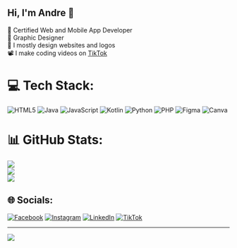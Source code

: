 ## Hi, I'm Andre 🌟

🧠 Certified Web and Mobile App Developer<br/>
🎨 Graphic Designer<br/>
📝 I mostly design websites and logos<br/>
📽️ I make coding videos on [TikTok](https://www.tiktok.com/@tdre.dev?_t=ZM-8wF5wqMG6In&_r=1)

# 💻 Tech Stack:
![HTML5](https://img.shields.io/badge/html5-%23E34F26.svg?style=for-the-badge&logo=html5&logoColor=white) ![Java](https://img.shields.io/badge/java-%23ED8B00.svg?style=for-the-badge&logo=openjdk&logoColor=white) ![JavaScript](https://img.shields.io/badge/javascript-%23323330.svg?style=for-the-badge&logo=javascript&logoColor=%23F7DF1E) ![Kotlin](https://img.shields.io/badge/kotlin-%237F52FF.svg?style=for-the-badge&logo=kotlin&logoColor=white) ![Python](https://img.shields.io/badge/python-3670A0?style=for-the-badge&logo=python&logoColor=ffdd54) ![PHP](https://img.shields.io/badge/php-%23777BB4.svg?style=for-the-badge&logo=php&logoColor=white) ![Figma](https://img.shields.io/badge/figma-%23F24E1E.svg?style=for-the-badge&logo=figma&logoColor=white) ![Canva](https://img.shields.io/badge/Canva-%2300C4CC.svg?style=for-the-badge&logo=Canva&logoColor=white)
# 📊 GitHub Stats:
![](https://github-readme-stats.vercel.app/api?username=Tinashe-Andre&theme=radical&hide_border=true&include_all_commits=false&count_private=false)<br/>
![](https://nirzak-streak-stats.vercel.app/?user=Tinashe-Andre&theme=radical&hide_border=true)<br/>
![](https://github-readme-stats.vercel.app/api/top-langs/?username=Tinashe-Andre&theme=radical&hide_border=true&include_all_commits=false&count_private=false&layout=compact)
## 🌐 Socials:
[![Facebook](https://img.shields.io/badge/Facebook-%231877F2.svg?logo=Facebook&logoColor=white)](https://www.facebook.com/share/1EkywtCwaT/?mibextid=wwXIfr) [![Instagram](https://img.shields.io/badge/Instagram-%23E4405F.svg?logo=Instagram&logoColor=white)](https://instagram.com/tdre.dev) [![LinkedIn](https://img.shields.io/badge/LinkedIn-%230077B5.svg?logo=linkedin&logoColor=white)](https://www.linkedin.com/in/tinashe-makwiramiti-943939307?utm_source=share&utm_campaign=share_via&utm_content=profile&utm_medium=ios_app) [![TikTok](https://img.shields.io/badge/TikTok-%23000000.svg?logo=TikTok&logoColor=white)](https://tiktok.com/@tdre.dev) 

---
[![](https://visitcount.itsvg.in/api?id=Tinashe-Andre&icon=0&color=0)](https://visitcount.itsvg.in)
<!-- Proudly created with GPRM ( https://gprm.itsvg.in ) -->
